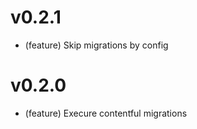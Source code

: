 # v0.2.1

-   (feature) Skip migrations by config

# v0.2.0

-   (feature) Execure contentful migrations
